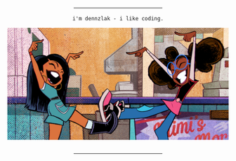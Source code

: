 <div align="center">
  <hr width="40%"></hr>

<code align="center">                   i'm dennzlak - i like coding.                   </code>

<table align="center">
  <img src="5.jpg">
</table>
<hr width="40%">
  </div>
